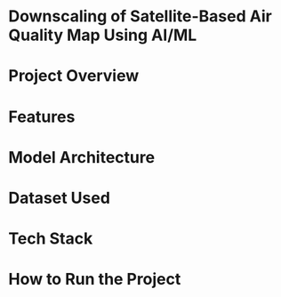 # Downscaling of Satellite-Based Air Quality Map Using AI/ML

# Project Overview

# Features

# Model Architecture

# Dataset Used
 
# Tech Stack

# How to Run the Project